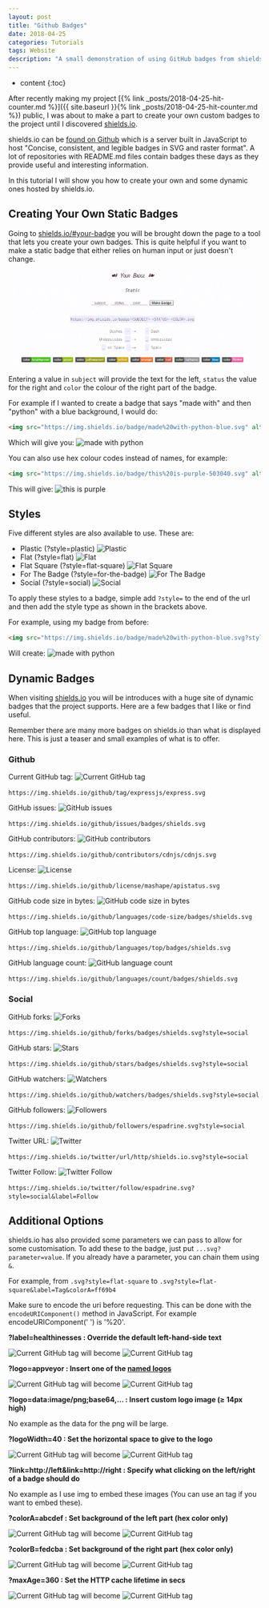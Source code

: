 ```yaml
---
layout: post
title: "Github Badges"
date: 2018-04-25
categories: Tutorials
tags: Website
description: "A small demonstration of using GitHub badges from shields.io and how to manipulate them. Basic badges are demonstrated that would be most used by people."
---
```


* content
{:toc}

After recently making my project [{% link _posts/2018-04-25-hit-counter.md %}]({{ site.baseurl }}{% link _posts/2018-04-25-hit-counter.md %}) public, I was about to make a part to create your own custom badges to the project until I discovered [shields.io](https://shields.io/).

shields.io can be [found on Github](https://github.com/badges/shields) which is a server built in JavaScript to host "Concise, consistent, and legible badges in SVG and raster format". A lot of repositories with README.md files contain badges these days as they provide useful and interesting information.

In this tutorial I will show you how to create your own and some dynamic ones hosted by shields.io.

## Creating Your Own Static Badges
Going to [shields.io/#your-badge](https://shields.io/#your-badge) you will be brought down the page to a tool that lets you create your own badges. This is quite helpful if you want to make a static badge that either relies on human input or just doesn't change.

![Create Your Own Badge](/images/github-badges/static.png)

Entering a value in ```subject``` will provide the text for the left, ```status``` the value for the right and ```color``` the colour of the right part of the badge.

For example if I wanted to create a badge that says "made with" and then "python" with a blue background, I would do:

```html
<img src="https://img.shields.io/badge/made%20with-python-blue.svg" alt="made with python">
```

Which will give you: <img src="https://img.shields.io/badge/made%20with-python-blue.svg" alt="made with python" style="margin-bottom: -5px; display: inline-block;">

You can also use hex colour codes instead of names, for example:

```html
<img src="https://img.shields.io/badge/this%20is-purple-503040.svg" alt="this is purple">
```

This will give: <img src="https://img.shields.io/badge/this%20is-purple-503040.svg" alt="this is purple" style="margin-bottom: -5px; display: inline-block;">

<!-- more -->

## Styles
Five different styles are also available to use. These are:
 - Plastic (?style=plastic) <img src="https://img.shields.io/badge/style-plastic-green.svg?longCache=true&style=plastic" alt="Plastic" style="margin-bottom: -5px; display: inline-block;">
 - Flat (?style=flat) <img src="https://img.shields.io/badge/style-flat-green.svg?longCache=true&style=flat" alt="Flat" style="margin-bottom: -5px; display: inline-block;">
 - Flat Square (?style=flat-square) <img src="https://img.shields.io/badge/style-flat--square-green.svg?longCache=true&style=flat-square" alt="Flat Square" style="margin-bottom: -5px; display: inline-block;">
 - For The Badge (?style=for-the-badge) <img src="https://img.shields.io/badge/style-for--the--badge-green.svg?longCache=true&style=for-the-badge" alt="For The Badge" style="margin-bottom: -8px">
 - Social (?style=social) <img src="https://img.shields.io/badge/style-social-green.svg?longCache=true&style=social" alt="Social" style="margin-bottom: -5px; display: inline-block;">

To apply these styles to a badge, simple add `?style=` to the end of the url and then add the style type as shown in the brackets above.

For example, using my badge from before:

```html
<img src="https://img.shields.io/badge/made%20with-python-blue.svg?style=flat-square" alt="made with python">
```

Will create: <img src="https://img.shields.io/badge/made%20with-python-blue.svg?style=flat-square" alt="made with python" style="margin-bottom: -5px; display: inline-block;">

## Dynamic Badges
When visiting [shields.io](https://shields.io/) you will be introduces with a huge site of dynamic badges that the project supports. Here are a few badges that I like or find useful.

Remember there are many more badges on shields.io than what is displayed here. This is just a teaser and small examples of what is to offer.

### Github

Current GitHub tag: <img src="https://img.shields.io/github/tag/expressjs/express.svg" alt="Current GitHub tag" style="margin-bottom: -5px; display: inline-block;">

`https://img.shields.io/github/tag/expressjs/express.svg`

GitHub issues: <img src="https://img.shields.io/github/issues/badges/shields.svg" alt="GitHub issues" style="margin-bottom: -5px; display: inline-block;">

`https://img.shields.io/github/issues/badges/shields.svg`

GitHub contributors: <img src="https://img.shields.io/github/contributors/cdnjs/cdnjs.svg" alt="GitHub contributors" style="margin-bottom: -5px; display: inline-block;">

`https://img.shields.io/github/contributors/cdnjs/cdnjs.svg`

License: <img src="https://img.shields.io/github/license/mashape/apistatus.svg" alt="License" style="margin-bottom: -5px; display: inline-block;">

`https://img.shields.io/github/license/mashape/apistatus.svg`

GitHub code size in bytes: <img src="https://img.shields.io/github/languages/code-size/badges/shields.svg" alt="GitHub code size in bytes" style="margin-bottom: -5px; display: inline-block;">

`https://img.shields.io/github/languages/code-size/badges/shields.svg`

GitHub top language: <img src="https://img.shields.io/github/languages/top/badges/shields.svg" alt="GitHub top language" style="margin-bottom: -5px; display: inline-block;">

`https://img.shields.io/github/languages/top/badges/shields.svg`

GitHub language count: <img src="https://img.shields.io/github/languages/count/badges/shields.svg" alt="GitHub language count" style="margin-bottom: -5px; display: inline-block;">

`https://img.shields.io/github/languages/count/badges/shields.svg`

### Social

GitHub forks: <img src="https://img.shields.io/github/forks/badges/shields.svg?style=social" alt="Forks" style="margin-bottom: -5px; display: inline-block;">

`https://img.shields.io/github/forks/badges/shields.svg?style=social`

GitHub stars: <img src="https://img.shields.io/github/stars/badges/shields.svg?style=social" alt="Stars" style="margin-bottom: -5px; display: inline-block;">

`https://img.shields.io/github/stars/badges/shields.svg?style=social`

GitHub watchers: <img src="https://img.shields.io/github/watchers/badges/shields.svg?style=social" alt="Watchers" style="margin-bottom: -5px; display: inline-block;">

`https://img.shields.io/github/watchers/badges/shields.svg?style=social`

GitHub followers: <img src="https://img.shields.io/github/followers/espadrine.svg?style=social" alt="Followers" style="margin-bottom: -5px; display: inline-block;">

`https://img.shields.io/github/followers/espadrine.svg?style=social`

Twitter URL: <img src="https://img.shields.io/twitter/url/http/shields.io.svg?style=social" alt="Twitter" style="margin-bottom: -5px; display: inline-block;">

`https://img.shields.io/twitter/url/http/shields.io.svg?style=social`

Twitter Follow: <img src="https://img.shields.io/twitter/follow/pytutorials.svg?style=social&label=Follow" alt="Twitter Follow" style="margin-bottom: -5px; display: inline-block;">

`https://img.shields.io/twitter/follow/espadrine.svg?style=social&label=Follow`

## Additional Options
shields.io has also provided some parameters we can pass to allow for some customisation. To add these to the badge, just put `...svg?parameter=value`. If you already have a parameter, you can chain them using `&`.

For example, from `.svg?style=flat-square` to `.svg?style=flat-square&label=Tag&colorA=ff69b4`

Make sure to encode the uri before requesting. This can be done with the `encodeURIComponent()` method in JavaScript. For example encodeURIComponent(' ') is '%20'.

**?label=healthinesses : Override the default left-hand-side text**

<img src="https://img.shields.io/github/tag/expressjs/express.svg" alt="Current GitHub tag" style="margin-bottom: -5px; display: inline-block;">  will become  <img src="https://img.shields.io/github/tag/expressjs/express.svg?label=healthinesses" alt="Current GitHub tag" style="margin-bottom: -5px; display: inline-block;">

**?logo=appveyor : Insert one of the [named logos](https://github.com/badges/shields/tree/gh-pages/logo)**

<img src="https://img.shields.io/github/tag/expressjs/express.svg" alt="Current GitHub tag" style="margin-bottom: -5px; display: inline-block;">  will become  <img src="https://img.shields.io/github/tag/expressjs/express.svg?logo=appveyor" alt="Current GitHub tag" style="margin-bottom: -5px; display: inline-block;">

**?logo=data:image/png;base64,… : Insert custom logo image (≥ 14px high)**

No example as the data for the png will be large.

**?logoWidth=40 : Set the horizontal space to give to the logo**

<img src="https://img.shields.io/github/tag/expressjs/express.svg" alt="Current GitHub tag" style="margin-bottom: -5px; display: inline-block;">  will become  <img src="https://img.shields.io/github/tag/expressjs/express.svg?logoWidth=40" alt="Current GitHub tag" style="margin-bottom: -5px; display: inline-block;">

**?link=http://left&link=http://right : Specify what clicking on the left/right of a badge should do**

No example as I use img to embed these images (You can use an <object> tag if you want to embed these).

**?colorA=abcdef : Set background of the left part (hex color only)**

<img src="https://img.shields.io/github/tag/expressjs/express.svg" alt="Current GitHub tag" style="margin-bottom: -5px; display: inline-block;">  will become  <img src="https://img.shields.io/github/tag/expressjs/express.svg?colorA=abcdef" alt="Current GitHub tag" style="margin-bottom: -5px; display: inline-block;">

**?colorB=fedcba : Set background of the right part (hex color only)**

<img src="https://img.shields.io/github/tag/expressjs/express.svg" alt="Current GitHub tag" style="margin-bottom: -5px; display: inline-block;">  will become  <img src="https://img.shields.io/github/tag/expressjs/express.svg?colorB=fedcba" alt="Current GitHub tag" style="margin-bottom: -5px; display: inline-block;">

**?maxAge=360 : Set the HTTP cache lifetime in secs**

<img src="https://img.shields.io/github/tag/expressjs/express.svg" alt="Current GitHub tag" style="margin-bottom: -5px; display: inline-block;">  will become  <img src="https://img.shields.io/github/tag/expressjs/express.svg?maxAge=360" alt="Current GitHub tag" style="margin-bottom: -5px; display: inline-block;">